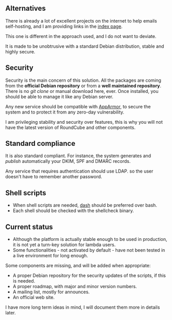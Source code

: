 ## Alternatives

There is already a lot of excellent projects on the internet to help emails self-hosting, and I am providing links in
the [index page](index.md).

This one is different in the approach used, and I do not want to deviate.

It is made to be unobtrusive with a standard Debian distribution, stable and highly secure.

## Security

Security is the main concern of this solution. All the packages are coming from the __official Debian repository__ or
from a __well maintained repository__.  There is no *git clone* or manual download here, ever.  Once installed, you
should be able to manage it like any Debian server.

Any new service should be compatible with [AppArmor](https://en.wikipedia.org/wiki/AppArmor), to secure the system and
to protect it from any zero-day vulnerability.

I am privileging stability and security over features, this is why you will not have the latest version of RoundCube and
other components.

## Standard compliance

It is also standard compliant. For instance, the system generates and _publish_ automatically your DKIM, SPF and DMARC
records.

Any service that requires authentication should use LDAP. so the user doesn't have to remember another password.

## Shell scripts

- When shell scripts are needed, [dash](https://en.wikipedia.org/wiki/Almquist_shell#dash) should be preferred over bash.
- Each shell should be checked with the shellcheck binary.

## Current status

- Although the platform is actually stable enough to be used in production, it is not yet a turn-key solution for lambda
  users.
- Some functionalities - not activated by default - have not been tested in a live environment for long enough.

Some components are missing, and will be added when appropriate:

- A proper Debian repository for the security updates of the scripts, if this is needed.
- A proper roadmap, with major and minor version numbers.
- A mailing list, mostly for announces.
- An official web site.

I have more long term ideas in mind, I will document them more in details later.
